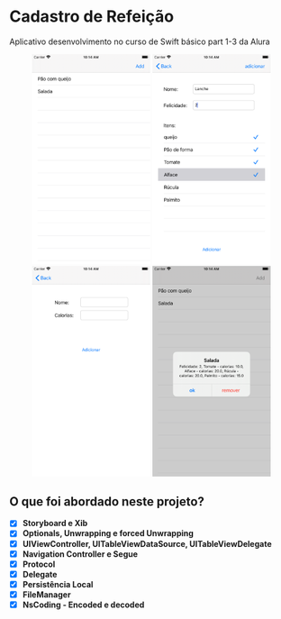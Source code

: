 # Cadastro de Refeição

Aplicativo desenvolvimento no curso de Swift básico part 1-3 da Alura 

<p align="center">
<img src="Projeto_Alura/image/HomeScreen.png" width="210"/>    
<img src="Projeto_Alura/image/SelecionarItens.png" width="210"/>
<img src="Projeto_Alura/image/CadastroItemRefeicao.png" width="210"/>
<img src="Projeto_Alura/image/Remover.png" width="210"/>
</p>

## O que foi abordado neste projeto?

- [x] **Storyboard e Xib**  
- [x] **Optionals, Unwrapping e forced Unwrapping**
- [x] **UIViewController, UITableViewDataSource, UITableViewDelegate** 
- [x] **Navigation Controller e Segue** 
- [x] **Protocol** 
- [x] **Delegate**
- [x] **Persistência Local**
- [x] **FileManager** 
- [x] **NsCoding - Encoded e decoded**
